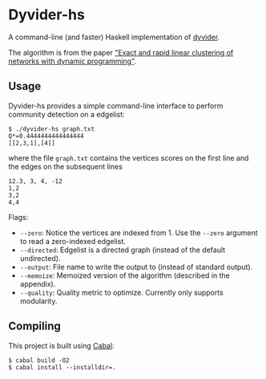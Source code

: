 # Dyvider-hs

A command-line (and faster) Haskell implementation of [dyvider].

The algorithm is from the paper [\"Exact and rapid linear clustering of networks with dynamic programming\"](https://arxiv.org/abs/2301.10403).

[dyvider]: https://github.com/jg-you/dyvider


## Usage

Dyvider-hs provides a simple command-line interface to perform community detection on a edgelist:
```console
$ ./dyvider-hs graph.txt
Q*=0.4444444444444444
[[2,3,1],[4]]
```
where the file `graph.txt` contains the vertices scores on the first line and the edges on the subsequent lines
```
12.3, 3, 4, -12
1,2
3,2
4,4
```

Flags:
- `--zero`: Notice the vertices are indexed from 1. Use the `--zero` argument to read a zero-indexed edgelist.
- `--directed`: Edgelist is a directed graph (instead of the default undirected).
- `--output`: File name to write the output to (instead of standard output).
- `--memoize`: Memoized version of the algorithm (described in the appendix).
- `--quality`: Quality metric to optimize. Currently only supports modularity.

## Compiling

This project is built using [Cabal](https://cabal.readthedocs.io/en/stable/getting-started.html):
```console
$ cabal build -O2
$ cabal install --installdir=.
```
